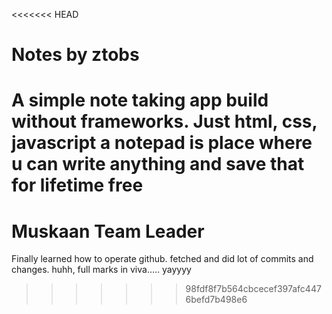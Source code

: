 <<<<<<< HEAD
# Notes by ztobs #
A simple note taking app build without frameworks. Just html, css, javascript
a notepad is place where u can write anything and save that for lifetime  free
=======
# Muskaan Team Leader
Finally learned how to operate github. fetched and did 
lot of commits and changes. huhh, full marks in viva.....
yayyyy
>>>>>>> 98fdf8f7b564cbcecef397afc4476befd7b498e6
